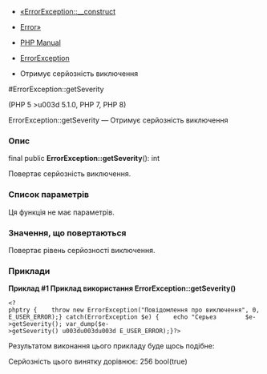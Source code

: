 - [«ErrorException::\_\_construct](errorexception.construct.md)
- [Error»](class.error.md)

- [PHP Manual](index.md)
- [ErrorException](class.errorexception.md)
- Отримує серйозність виключення

#ErrorException::getSeverity

(PHP 5 \>u003d 5.1.0, PHP 7, PHP 8)

ErrorException::getSeverity — Отримує серйозність виключення

### Опис

final public **ErrorException::getSeverity**(): int

Повертає серйозність виключення.

### Список параметрів

Ця функція не має параметрів.

### Значення, що повертаються

Повертає рівень серйозності виключення.

### Приклади

**Приклад #1 Приклад використання **ErrorException::getSeverity()****

` <?phptry {    throw new ErrorException("Повідомлення про виключення", 0,E_USER_ERROR);} catch(ErrorException $e) {    echo "Серьез        $e->getSeverity(); var_dump($e->getSeverity() u003du003du003d E_USER_ERROR);}?> `

Результатом виконання цього прикладу буде щось подібне:

Серйозність цього винятку дорівнює: 256
bool(true)
